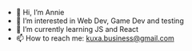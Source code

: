 - 👋 Hi, I’m Annie
- 👀 I’m interested in Web Dev, Game Dev and testing
- 🌱 I’m currently learning JS and React
- 📫 How to reach me: kuxa.business@gmail.com

<!---
any-stone/any-stone is a ✨ special ✨ repository because its `README.md` (this file) appears on your GitHub profile.
You can click the Preview link to take a look at your changes.
--->
